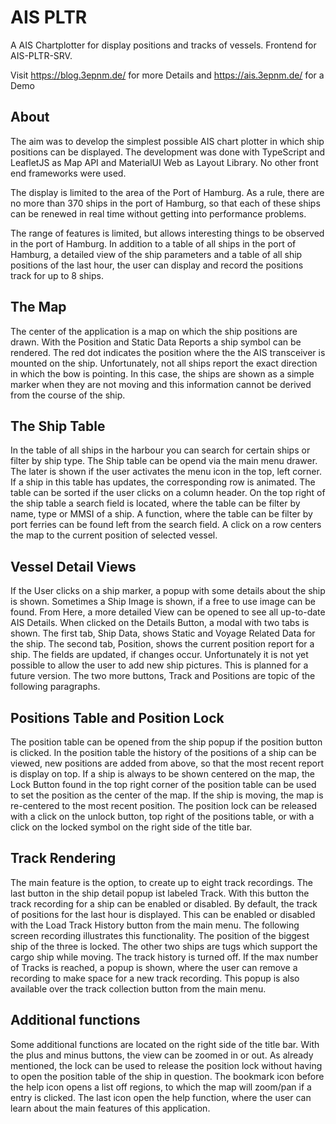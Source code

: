 # AIS PLTR

A AIS Chartplotter for display positions and tracks of vessels. Frontend for AIS-PLTR-SRV.

Visit https://blog.3epnm.de/ for more Details and https://ais.3epnm.de/ for a Demo

## About

The aim was to develop the simplest possible AIS chart plotter in which ship positions can be displayed. The development was done with TypeScript and LeafletJS as Map API and MaterialUI Web as Layout Library. No other front end frameworks were used.

The display is limited to the area of the Port of Hamburg. As a rule, there are no more than 370 ships in the port of Hamburg, so that each of these ships can be renewed in real time without getting into performance problems.

The range of features is limited, but allows interesting things to be observed in the port of Hamburg. In addition to a table of all ships in the port of Hamburg, a detailed view of the ship parameters and a table of all ship positions of the last hour, the user can display and record the positions track for up to 8 ships.

## The Map
The center of the application is a map on which the ship positions are drawn. With the Position and Static Data Reports a ship symbol can be rendered. The red dot indicates the position where the the AIS transceiver is mounted on the ship. Unfortunately, not all ships report the exact direction in which the bow is pointing. In this case, the ships are shown as a simple marker when they are not moving and this information cannot be derived from the course of the ship.

## The Ship Table
In the table of all ships in the harbour you can search for certain ships or filter by ship type. The Ship table can be opend via the main menu drawer. The later is shown if the user activates the menu icon in the top, left corner. If a ship in this table has updates, the corresponding row is animated. The table can be sorted if the user clicks on a column header. On the top right of the ship table a search field is located, where the table can be filter by name, type or MMSI of a ship. A function, where the table can be filter by port ferries can be found left from the search field. A click on a row centers the map to the current position of selected vessel.

## Vessel Detail Views
If the User clicks on a ship marker, a popup with some details about the ship is shown. Sometimes a Ship Image is shown, if a free to use image can be found. From Here, a more detailed View can be opened to see all up-to-date AIS Details. When clicked on the Details Button, a modal with two tabs is shown. The first tab, Ship Data, shows Static and Voyage Related Data for the ship. The second tab, Position, shows the current position report for a ship. The fields are updated, if changes occur. Unfortunately it is not yet possible to allow the user to add new ship pictures. This is planned for a future version. The two more buttons, Track and Positions are topic of the following paragraphs.

## Positions Table and Position Lock
The position table can be opened from the ship popup if the position button is clicked. In the position table the history of the positions of a ship can be viewed, new positions are added from above, so that the most recent report is display on top. If a ship is always to be shown centered on the map, the Lock Button found in the top right corner of the position table can be used to set the position as the center of the map. If the ship is moving, the map is re-centered to the most recent position. The position lock can be released with a click on the unlock button, top right of the positions table, or with a click on the locked symbol on the right side of the title bar.

## Track Rendering
The main feature is the option, to create up to eight track recordings. The last button in the ship detail popup ist labeled Track. With this button the track recording for a ship can be enabled or disabled. By default, the track of positions for the last hour is displayed. This can be enabled or disabled with the Load Track History button from the main menu.
The following screen recording illustrates this functionality. The position of the biggest ship of the three is locked. The other two ships are tugs which support the cargo ship while moving. The track history is turned off.
If the max number of Tracks is reached, a popup is shown, where the user can remove a recording to make space for a new track recording. This popup is also available over the track collection button from the main menu.

## Additional functions
Some additional functions are located on the right side of the title bar. With the plus and minus buttons, the view can be zoomed in or out. As already mentioned, the lock can be used to release the position lock without having to open the position table of the ship in question. The bookmark icon before the help icon opens a list off regions, to which the map will zoom/pan if a entry is clicked. The last icon open the help function, where the user can learn about the main features of this application.


